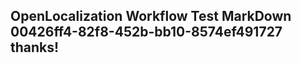 <properties
ms.topic="hero-topic"
ms.test1="hero-topic"
ms.test2="test"/>

## OpenLocalization Workflow Test MarkDown 00426ff4-82f8-452b-bb10-8574ef491727 thanks!
